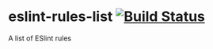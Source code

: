 # eslint-rules-list [![Build Status](https://travis-ci.org/Andersos/eslint-rules-list.svg)](https://travis-ci.org/Andersos/eslint-rules-list)
A list of ESlint rules
